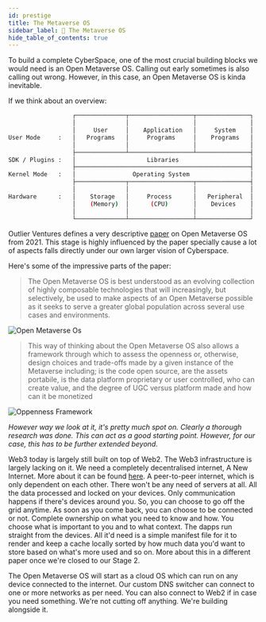 ```yaml
---
id: prestige
title: The Metaverse OS
sidebar_label: 🥅 The Metaverse OS
hide_table_of_contents: true
---
```


To build a complete CyberSpace, one of the most crucial building blocks we would need is an Open Metaverse OS. Calling out early sometimes is also calling out wrong. However, in this case, an Open Metaverse OS is kinda inevitable. 

If we think about an overview:

```bash
                  ┌──────────────┬──────────────────┬───────────────┐
                  │              │                  │               │
                  │     User     │    Application   │     System    │
User Mode     :   │   Programs   │     Programs     │    Programs   │
                  │              │                  │               │
                  ├──────────────┴──────────────────┴───────────────┤
SDK / Plugins :   │                    Libraries                    │
                  ├─────────────────────────────────────────────────┤
Kernel Mode   :   │                Operating System                 │
                  ├──────────────┬──────────────────┬───────────────┤
                  │              │                  │               │
Hardware      :   │    Storage   │     Process      │   Peripheral  │
                  │    (Memory)  │      (CPU)       │    Devices    │
                  │              │                  │               │
                  └──────────────┴──────────────────┴───────────────┘
```

Outlier Ventures defines a very descriptive [paper](https://outlierventures.io/wp-content/uploads/2021/08/OV-Metaverse-OS_V6.pdf) on Open Metaverse OS from 2021. This stage is highly influenced by the paper specially cause a lot of aspects falls directly under our own larger vision of Cyberspace.

Here's some of the impressive parts of the paper:

> The Open Metaverse OS is best understood as an evolving collection of highly composable technologies that will increasingly, but selectively, be used to make aspects of an Open Metaverse possible as it seeks to serve a greater global population across several use cases and environments.

![Open Metaverse Os](/img/open-metaverse--os.png "Open Metaverse Os Architecture by Outlier Ventures")

> This way of thinking about the Open Metaverse OS also allows a framework through which to
assess the openness or, otherwise, design choices and trade-offs made by a given instance of the
Metaverse including; is the code open source, are the assets portabile, is the data platform
proprietary or user controlled, who can create value, and the degree of UGC versus platform made
and how can it be monetized

![Oppenness Framework](/img/ov-oppenness-framework.png "Oppenness Framework by Outlier Ventures")

_However way we look at it, it's pretty much spot on. Clearly a thorough research was done. This can act as a good starting point. However, for our case, this has to be further extended beyond._

Web3 today is largely still built on top of Web2. The Web3 infrastructure is largely lacking on it. We need a completely decentralised internet, A New Internet. More about it can be found [here](https://blog.anirudha.dev/building-a-new-world). A peer-to-peer internet, which is only dependent on each other. There won't be any need of servers at all. All the data processed and locked on your devices. Only communication happens if there's devices around you. So, you can choose to go off the grid anytime. As soon as you come back, you can choose to be connected or not. Complete ownership on what you need to know and how. You choose what is important to you and to what context. The dapps run straight from the devices. All it'd need is a simple manifest file for it to render and keep a cache locally sorted by how much data you'd want to store based on what's more used and so on. More about this in a different paper once we're closed to our Stage 2.

The Open Metaverse OS will start as a cloud OS which can run on any device connected to the internet. Our custom DNS switcher can connect to one or more networks as per need. You can also connect to Web2 if in case you need something. We're not cutting off anything. We're building alongside it.

